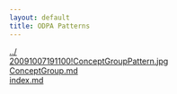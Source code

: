 ```yaml
---
layout: default
title: ODPA Patterns
---
```

  
[../](../)  
[20091007191100!ConceptGroupPattern.jpg](./20091007191100!ConceptGroupPattern.jpg)  
[ConceptGroup.md](./ConceptGroup.md)  
[index.md](./index.md)  
